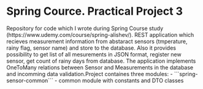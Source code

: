 <h1>Spring Cource. Practical Project 3</h1>
Repository for code which I wrote during Spring Course study (https://www.udemy.com/course/spring-alishev/).
REST application which recieves measurement information from abstaract sensors (tmperature, rainy flag, sensor name) and store to the database.
Also it provides possibility to get list of all mesurements in JSON format, register new sensor, get count of rainy days from database.
The application implements OneToMany relations between Sensor and Measurements in the database and incomming data validation.Project containes three modules:
- ```spring-sensor-common``` - common module with constants and DTO classes

